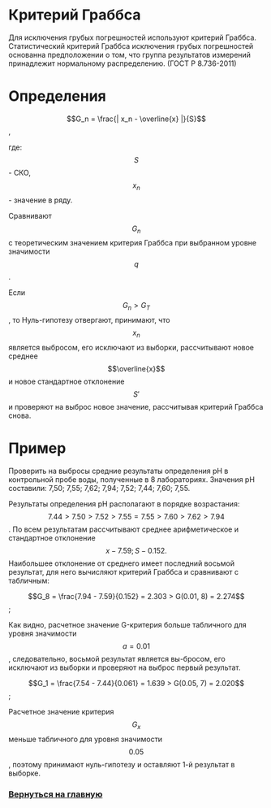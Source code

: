 # Критерий Граббса

Для исключения грубых погрешностей используют критерий Граббса. Статистический критерий Граббса исключения грубых погрешностей основанна предположении о том, что группа результатов измерений принадлежит нормальному распределению. (ГОСТ Р 8.736-2011)

# Определения

$$G_n = \frac{| x_n - \overline{x} |}{S}$$,

где: $$S$$ - СКО, $$x_n$$ - значение в ряду.

Сравнивают $$G_n$$ с теоретическим значением критерия Граббса при выбранном уровне значимости $$q$$. 

Если $$G_n > G_T$$, то Нуль-гипотезу отвергают, принимают, что $$х_n$$ является выбросом, его исключают из выборки, рассчитывают новое среднее $$\overline{x}$$ и новое стандартное отклонение $$S'$$ и проверяют на выброс новое значение, рассчитывая критерий Граббса снова.

# Пример

Проверить на выбросы средние результаты определения pH в контрольной пробе воды, полученные в 8 лабораториях. Значения pH составили: 7,50; 7,55; 7,62; 7,94; 7,52; 7,44; 7,60; 7,55.

Результаты определения pH располагают в порядке возрастания: $$7.44 > 7.50 > 7.52 > 7.55 = 7.55 > 7.60 > 7.62 > 7.94$$. По всем результатам рассчитывают среднее арифметическое и стандартное отклонение $$х - 7.59; S - 0.152.$$ Наибольшее отклонение от среднего имеет последний восьмой результат, для него вычисляют критерий Граббса и сравнивают с табличным:

$$G_8 = \frac{7.94 - 7.59}{0.152} = 2.303 > G(0.01, 8) = 2.274$$;

Как видно, расчетное значение G-критерия больше табличного для уровня значимости $$а = 0.01$$, следовательно, восьмой результат является вы-бросом, его исключают из выборки и проверяют на выброс первый результат.

$$G_1 = \frac{7.54 - 7.44}{0.061} = 1.639 > G(0.05, 7) = 2.020$$;

Расчетное значение критерия $$G_x$$ меньше табличного для уровня значимости $$0.05$$, поэтому принимают нуль-гипотезу и оставляют 1-й результат в выборке.

### [Вернуться на главную](/)
